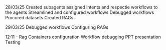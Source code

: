 28/03/25
Created subagents
assigned intents and respectie workflows to the agents
Streamlined and configured workflows
Debugged workflows
Procured datasets
Created RAGs

29/03/25
Debugged workflows
Configuring RAGs

12:11 - 
Rag Containers configuration
Workflow debugging
PPT presentation
Testing

